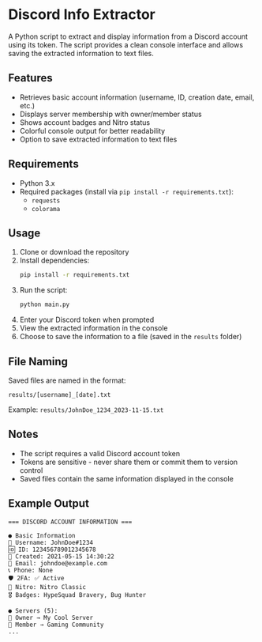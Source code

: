 # Discord Info Extractor

A Python script to extract and display information from a Discord account using its token. The script provides a clean console interface and allows saving the extracted information to text files.

## Features

- Retrieves basic account information (username, ID, creation date, email, etc.)
- Displays server membership with owner/member status
- Shows account badges and Nitro status
- Colorful console output for better readability
- Option to save extracted information to text files

## Requirements

- Python 3.x
- Required packages (install via `pip install -r requirements.txt`):
  - `requests`
  - `colorama`

## Usage

1. Clone or download the repository
2. Install dependencies:
   ```bash
   pip install -r requirements.txt
   ```
3. Run the script:
   ```bash
   python main.py
   ```
4. Enter your Discord token when prompted
5. View the extracted information in the console
6. Choose to save the information to a file (saved in the `results` folder)

## File Naming

Saved files are named in the format:
```
results/[username]_[date].txt
```
Example: `results/JohnDoe_1234_2023-11-15.txt`

## Notes

- The script requires a valid Discord account token
- Tokens are sensitive - never share them or commit them to version control
- Saved files contain the same information displayed in the console

## Example Output

```
=== DISCORD ACCOUNT INFORMATION ===

● Basic Information
👤 Username: JohnDoe#1234
🆔 ID: 123456789012345678
📅 Created: 2021-05-15 14:30:22
📧 Email: johndoe@example.com
📞 Phone: None
🛡️ 2FA: ✅ Active
💎 Nitro: Nitro Classic
🎖️ Badges: HypeSquad Bravery, Bug Hunter

● Servers (5):
👑 Owner → My Cool Server
🔹 Member → Gaming Community
... 
